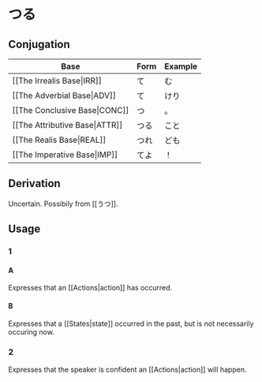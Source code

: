 # つる
## Conjugation
| Base                           | Form | Example |
| ------------------------------ | ---- | ------- |
| [[The Irrealis Base\|IRR]]     | て   | む      |
| [[The Adverbial Base\|ADV]]    | て   | けり    |
| [[The Conclusive Base\|CONC]]  | つ   | 。      |
| [[The Attributive Base\|ATTR]] | つる | こと    |
| [[The Realis Base\|REAL]]      | つれ | ども    |
| [[The Imperative Base\|IMP]]   | てよ | ！      |
## Derivation
Uncertain. Possibily from [[うつ]].
## Usage
### 1
#### A
Expresses that an [[Actions|action]] has occurred.
#### B
Expresses that a [[States|state]] occurred in the past, but is not necessarily occuring now. 
### 2
Expresses that the speaker is confident an [[Actions|action]] will happen.